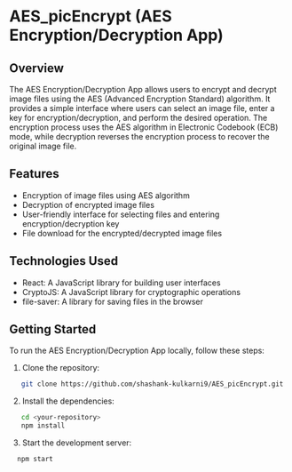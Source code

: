 # AES_picEncrypt (AES Encryption/Decryption App)

## Overview

The AES Encryption/Decryption App allows users to encrypt and decrypt image files using the AES (Advanced Encryption Standard) algorithm. It provides a simple interface where users can select an image file, enter a key for encryption/decryption, and perform the desired operation. The encryption process uses the AES algorithm in Electronic Codebook (ECB) mode, while decryption reverses the encryption process to recover the original image file.

## Features

- Encryption of image files using AES algorithm
- Decryption of encrypted image files
- User-friendly interface for selecting files and entering encryption/decryption key
- File download for the encrypted/decrypted image files

## Technologies Used

- React: A JavaScript library for building user interfaces
- CryptoJS: A JavaScript library for cryptographic operations
- file-saver: A library for saving files in the browser

## Getting Started

To run the AES Encryption/Decryption App locally, follow these steps:

1. Clone the repository:
```bash
   git clone https://github.com/shashank-kulkarni9/AES_picEncrypt.git
```
2. Install the dependencies:
```bash
   cd <your-repository>
   npm install
```
3. Start the development server:
 ```bash
   npm start
 ```

